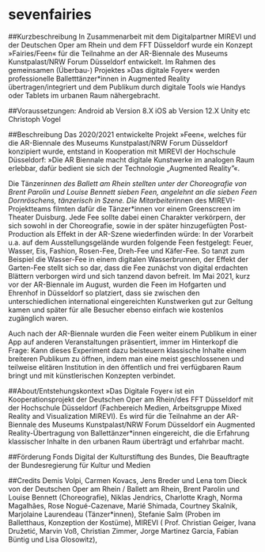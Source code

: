# sevenfairies
##Kurzbeschreibung
In Zusammenarbeit mit dem Digitalpartner MIREVI und der Deutschen Oper am Rhein und dem FFT Düsseldorf wurde ein Konzept »Fairies/Feen« für die Teilnahme an der AR-Biennale des Museums Kunstpalast/NRW Forum Düsseldorf entwickelt. Im Rahmen des gemeinsamen (Überbau-) Projektes »Das digitale Foyer« werden professionelle Balletttänzer*innen in Augmented Reality übertragen/integriert und dem Publikum durch digitale Tools wie Handys oder Tablets im urbanen Raum nähergebracht.

##Voraussetzungen: 
Android ab Version 8.X
iOS ab Version 12.X
Unity etc Christoph Vogel

##Beschreibung
Das 2020/2021 entwickelte Projekt »Feen«, welches für die AR-Biennale des Museums Kunstpalast/NRW Forum Düsseldorf konzipiert wurde, entstand in Kooperation mit MIREVI der Hochschule Düsseldorf: »Die AR Biennale macht digitale Kunstwerke im analogen Raum erlebbar, dafür bedient sie sich der Technologie „Augmented Reality”«.

Die Tänzer*innen des Ballett am Rhein stellten unter der Choreografie von Brent Parolin und Louise Bennett sieben Feen, angelehnt an die sieben Feen Dornröschens, tänzerisch in Szene. Die Mitarbeiter*innen des MIREVI-Projektteams filmten dafür die Tänzer*innen vor einem Greenscreen im Theater Duisburg. 
Jede Fee sollte dabei einen Charakter verkörpern, der sich sowohl in der Choreografie, sowie in der später hinzugefügten Post-Production als Effekt in der AR-Szene wiederfinden würde: In der Vorarbeit u.a. auf dem Ausstellungsgelände wurden folgende Feen festgelegt: Feuer, Wasser, Eis, Fashion, Rosen-Fee, Dreh-Fee und Käfer-Fee.
So tanzt zum Beispiel die Wasser-Fee in einem digitalen Wasserbrunnen, der Effekt der Garten-Fee stellt sich so dar, dass die Fee zunächst von digital erdachten Blättern verborgen wird und sich tanzend davon befreit.
Im Mai 2021, kurz vor der AR-Biennale im August, wurden die Feen im Hofgarten und Ehrenhof in Düsseldorf so platziert, dass sie zwischen den unterschiedlichen international eingereichten Kunstwerken gut zur Geltung kamen und später für alle Besucher ebenso einfach wie kostenlos zugänglich waren.

Auch nach der AR-Biennale wurden die Feen weiter einem Publikum in einer App auf anderen Veranstaltungen präsentiert, immer im Hinterkopf die Frage: Kann dieses Experiment dazu beisteuern klassische Inhalte einem breiteren Publikum zu öffnen, indem man eine meist geschlossenen und teilweise elitären Institution in den öffentlich und frei verfügbaren Raum bringt und mit künstlerischen Konzepten verbindet.

##About/Entstehungskontext
»Das Digitale Foyer« ist ein Kooperationsprojekt der Deutschen Oper am Rhein/des FFT Düsseldorf mit der Hochschule Düsseldorf (Fachbereich Medien, Arbeitsgruppe Mixed Reality and Visualization MIREVI). Es wird für die Teilnahme an der AR-Biennale des Museums Kunstpalast/NRW Forum Düsseldorf ein Augmented Reality-Übertragung von Ballettänzer*innen eingereicht, die die Erfahrung klassischer Inhalte in den urbanen Raum überträgt und erfahrbar macht.

##Förderung
Fonds Digital der Kulturstiftung des Bundes, Die Beauftragte der Bundesregierung für Kultur und Medien

##Credits
Demis Volpi, Carmen Kovacs, Jens Breder und Lena tom Dieck von der Deutschen Oper am Rhein / Ballett am Rhein, Brent Parolin und Louise Bennett (Choreografie), Niklas Jendrics, Charlotte Kragh, Norma Magalhães, Rose Nogué-Cazenave, Marié Shimada, Courtney Skalnik, Marjolaine Laurendeau (Tänzer*innen), Stefanie Salm (Proben im Balletthaus, Konzeption der Kostüme), MIREVI ( Prof. Christian Geiger, Ivana Družetić, Marvin Voß, Christian Zimmer, Jorge Martinez Garcia, Fabian Büntig und Lisa Glosowitz), 
